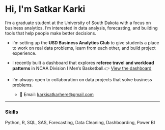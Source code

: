 # Hi, I'm Satkar Karki

I’m a graduate student at the University of South Dakota with a focus on business analytics. I’m interested in data analysis, forecasting, and building tools that help people make better decisions.

- I’m setting up the **USD Business Analytics Club** to give students a place to work on real data problems, learn from each other, and build project experience.

- I recently built a dashboard that explores **referee travel and workload patterns** in NCAA Division I Men’s Basketball.👉 [View the dashboard](https://satkar605.shinyapps.io/ncaa-dashboard/)

- I’m always open to collaboration on data projects that solve business problems.
  - 📩 Email: karkisatkarhere@gmail.com

---

### Skills  
Python, R, SQL, SAS, Forecasting, Data Cleaning, Dashboarding, Power BI

